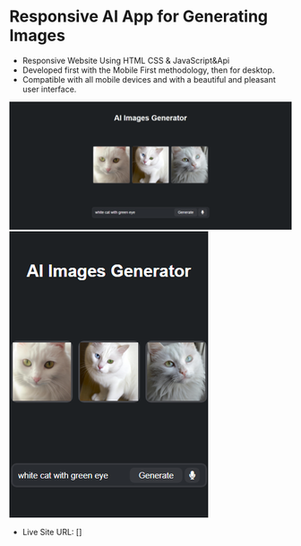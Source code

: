 #  Responsive AI App for Generating Images


- Responsive  Website Using HTML CSS & JavaScript&Api
- Developed first with the Mobile First methodology, then for desktop.
- Compatible with all mobile devices and with a beautiful and pleasant user interface.



![preview img](./screen_preview/desk.png)
![preview img](./screen_preview/mob.png)

- Live Site URL: []
